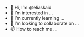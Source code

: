 - 👋 Hi, I’m @eliaskaid
- 👀 I’m interested in ...
- 🌱 I’m currently learning ...
- 💞️ I’m looking to collaborate on ...
- 📫 How to reach me ...

<!---
eliaskaid/eliaskaid is a ✨ special ✨ repository because its `README.md` (this file) appears on your GitHub profile.
You can click the Preview link to take a look at your changes.
--->
